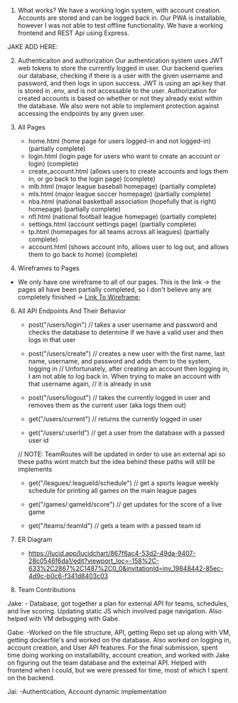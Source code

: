 1) What works?
    We have a working login system, with account creation. Accounts are stored and can be logged back in. Our PWA is installable, however I was not able to test offline functionality. We have a working frontend and REST Api using Express.
    
JAKE ADD HERE:    
    
2. Authenticaiton and authorization
    Our authentication system uses JWT web tokens to store the currently logged in user. Our backend queries our database, checking if there is a user with the given username and password, and then logs in upon success. JWT is using an api key that is stored in .env, and is not accessable to the user. Authorization for created accounts is based on whether or not they already exist within the database. We also were not able to implement protection against accessing the endpoints by any given user.

4. All Pages
    - home.html (home page for users logged-in and not logged-in) (partially complete)
    - login.html (login page for users who want to create an account or login) (complete)
    - create_account.html (allows users to create accounts and logs them in, or go back to the login page) (complete)
    - mlb.html (major league baseball homepage) (partially complete)
    - mls.html (major league soccer homepage) (partially complete)
    - nba.html (national basketball association (hopefully that is right) homepage) (partially complete)
    - nfl.html (national football league homepage) (partially complete)
    - settings.html (account settings page) (partially complete)
    - tp.html (homepages for all teams across all leagues) (partially complete)
    - account.html (shows account info, allows user to log out, and allows them to go back to home) (complete)

5. Wireframes to Pages
- We only have one wireframe to all of our pages. This is the link -> the pages all have been partially completed, so I don't believe any are completely finished -> [Link To Wireframe](../Proposal/Wireframes/Project%20Proposal%20CSC%20342%20-%20Wireframes.png);

6. All API Endpoints And Their Behavior
    - post("/users/login") 
    // takes a user username and password and checks the database to determine if we have a valid user and then logs in that user
    
    - post("/users/create")
    // creates a new user with the first name, last name, username, and password and adds them to the system, logging in
    // Unfortunately, after creating an account then logging in, I am not able to log back in. When trying to make an account with that username again,
    // it is already in use
    
    - post("/users/logout")
    // takes the currently logged in user and removes them as the current user (aka logs them out)

    - get("/users/current")
    // returns the currently logged in user

    - get("/users/:userId")
    // get a user from the database with a passed user id

    // NOTE: TeamRoutes will be updated in order to use an external api so these paths wont match but the idea behind these paths will still be implements

    - get("/leagues/:leagueId/schedule")
    // get a sports league weekly schedule for printing all games on the main league pages

    - get("/games/:gameId/score")
    // get updates for the score of a live game

    - get("/teams/:teamId")
    // gets a team with a passed team id

7. ER Diagram
    - https://lucid.app/lucidchart/867f6ac4-53d2-49da-9407-28c0546f6da1/edit?viewport_loc=-158%2C-633%2C2867%2C1487%2C0_0&invitationId=inv_19848442-85ec-4d9c-b0c6-f341d8403c03


8. Team Contributions

Jake:
    - Database, got together a plan for external API for teams, schedules, and live scoring. Updating static JS which involved page navigation. Also helped with VM debugging with Gabe.

Gabe:
    -Worked on the file structure, API, getting Repo set up along with VM, getting dockerfile's and worked on the database. Also worked on logging in, account creation, and User API features. For the final submission, spent time doing working on installability, account creation, and worked with Jake on figuring out the team database and the external API. Helped with frontend when I could, but we were pressed for time, most of which I spent on the backend.

Jai:
    -Authentication, Account dynamic implementation

